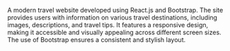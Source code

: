 A modern travel website developed using React.js and Bootstrap. The site provides users with information on various travel destinations, including images, descriptions, and travel tips. It features a responsive design, making it accessible and visually appealing across different screen sizes. The use of Bootstrap ensures a consistent and stylish layout.
